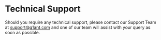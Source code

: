 # Technical Support

Should you require any technical support, please contact our Support Team at [support@g1ant.com](mailto:support@g1ant.com) and one of our team will assist with your query as soon as possible.

